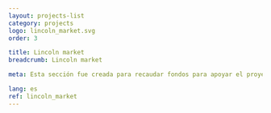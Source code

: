 ```yaml
---
layout: projects-list
category: projects
logo: lincoln_market.svg
order: 3

title: Lincoln market
breadcrumb: Lincoln market

meta: Esta sección fue creada para recaudar fondos para apoyar el proyecto «Lincoln&nbsp;virus». Al comprar productos de nuestros socios, usted apoya financieramente nuestro proyecto. Nuestros socios son los editores y proveedores de productos más famosos e importantes.

lang: es
ref: lincoln_market
---
```

